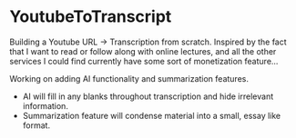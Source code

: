 # YoutubeToTranscript
Building a Youtube URL -> Transcription from scratch.
Inspired by the fact that I want to read or follow along with online lectures, and all 
the other services I could find currently have some sort of monetization feature...
 
Working on adding AI functionality and summarization features.
  - AI will fill in any blanks throughout transcription and hide irrelevant information.
  - Summarization feature will condense material into a small, essay like format.
